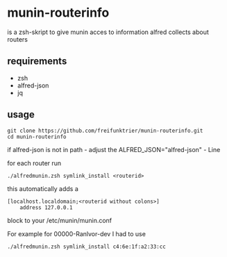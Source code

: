 # munin-routerinfo
is a zsh-skript to give munin acces to information alfred collects about routers

## requirements
* zsh
* alfred-json
* jq

## usage
    git clone https://github.com/freifunktrier/munin-routerinfo.git
    cd munin-routerinfo
if alfred-json is not in path - adjust the ALFRED_JSON="alfred-json" - Line



for each router run

    ./alfredmunin.zsh symlink_install <routerid>

this automatically adds a

    [localhost.localdomain;<routerid without colons>]
        address 127.0.0.1

block to your /etc/munin/munin.conf

For example for 00000-Ranlvor-dev I had to use

    ./alfredmunin.zsh symlink_install c4:6e:1f:a2:33:cc
